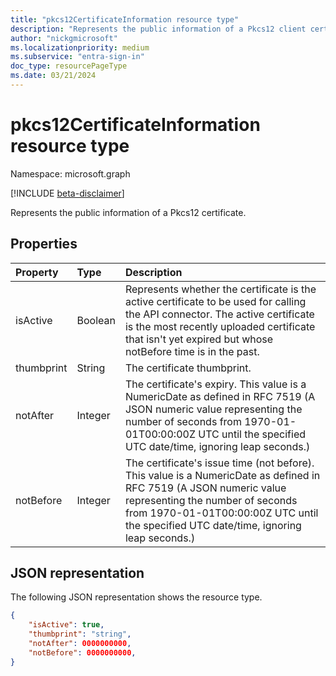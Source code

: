 ```yaml
---
title: "pkcs12CertificateInformation resource type"
description: "Represents the public information of a Pkcs12 client certificate."
author: "nickgmicrosoft"
ms.localizationpriority: medium
ms.subservice: "entra-sign-in"
doc_type: resourcePageType
ms.date: 03/21/2024
---
```


# pkcs12CertificateInformation resource type

Namespace: microsoft.graph

[!INCLUDE [beta-disclaimer](../../includes/beta-disclaimer.md)]

Represents the public information of a Pkcs12 certificate.

## Properties

|Property|Type|Description|
|:---|:---|:---|
|isActive|Boolean|  Represents whether the certificate is the active certificate to be used for calling the API connector. The active certificate is the most recently uploaded certificate that isn't yet expired but whose notBefore time is in the past.|
|thumbprint|String| The certificate thumbprint. |
|notAfter|Integer| The certificate's expiry. This value is a NumericDate as defined in RFC 7519 (A JSON numeric value representing the number of seconds from 1970-01-01T00:00:00Z UTC until the specified UTC date/time, ignoring leap seconds.)|
|notBefore|Integer| The certificate's issue time (not before). This value is a NumericDate as defined in RFC 7519 (A JSON numeric value representing the number of seconds from 1970-01-01T00:00:00Z UTC until the specified UTC date/time, ignoring leap seconds.)|

## JSON representation

The following JSON representation shows the resource type.
<!-- {
  "blockType": "resource",
  "@odata.type": "microsoft.graph.pkcs12CertificateInformation"
}
-->

``` json
{
    "isActive": true,
    "thumbprint": "string",
    "notAfter": 0000000000,
    "notBefore": 0000000000,
}
```

